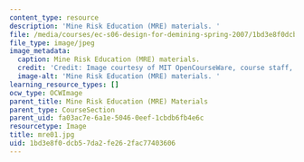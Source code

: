 ```yaml
---
content_type: resource
description: 'Mine Risk Education (MRE) materials. '
file: /media/courses/ec-s06-design-for-demining-spring-2007/1bd3e8f0dcb57da2fe262fac77403606_mre01.jpg
file_type: image/jpeg
image_metadata:
  caption: Mine Risk Education (MRE) materials.
  credit: 'Credit: Image courtesy of MIT OpenCourseWare, course staff, and students.'
  image-alt: 'Mine Risk Education (MRE) materials. '
learning_resource_types: []
ocw_type: OCWImage
parent_title: Mine Risk Education (MRE) Materials
parent_type: CourseSection
parent_uid: fa03ac7e-6a1e-5046-0eef-1cbdb6fb4e6c
resourcetype: Image
title: mre01.jpg
uid: 1bd3e8f0-dcb5-7da2-fe26-2fac77403606
---
```

